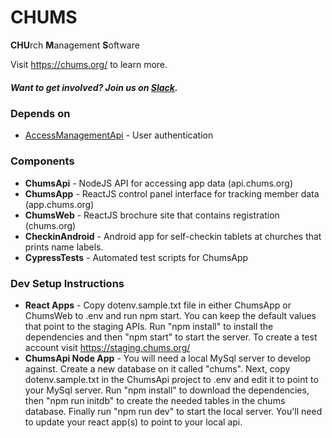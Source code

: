 # CHUMS
**CHU**rch **M**anagement **S**oftware

Visit <a href="https://streaminglive.church/">https://chums.org/</a> to learn more.

##### Want to get involved?  Join us on [Slack](https://join.slack.com/t/livechurchsolutions/shared_invite/zt-i88etpo5-ZZhYsQwQLVclW12DKtVflg).

### Depends on
* [AccessManagementApi](https://github.com/LiveChurchSolutions/AccessManagement) - User authentication

### Components
* **ChumsApi** - NodeJS API for accessing app data (api.chums.org)
* **ChumsApp** - ReactJS control panel interface for tracking member data (app.chums.org)
* **ChumsWeb** - ReactJS brochure site that contains registration (chums.org)
* **CheckinAndroid** - Android app for self-checkin tablets at churches that prints name labels.
* **CypressTests** - Automated test scripts for ChumsApp

### Dev Setup Instructions
* **React Apps** - Copy dotenv.sample.txt file in either ChumsApp or ChumsWeb to .env and run npm start.  You can keep the default values that point to the staging APIs.  Run "npm install" to install the dependencies and then "npm start" to start the server.  To create a test account visit https://staging.chums.org/
* **ChumsApi Node App** - You will need a local MySql server to develop against.  Create a new database on it called "chums".  Next, copy dotenv.sample.txt in the ChumsApi project to .env and edit it to point to your MySql server.  Run "npm install" to download the dependencies, then "npm run initdb" to create the needed tables in the chums database.  Finally run "npm run dev" to start the local server.  You'll need to update your react app(s) to point to your local api.
